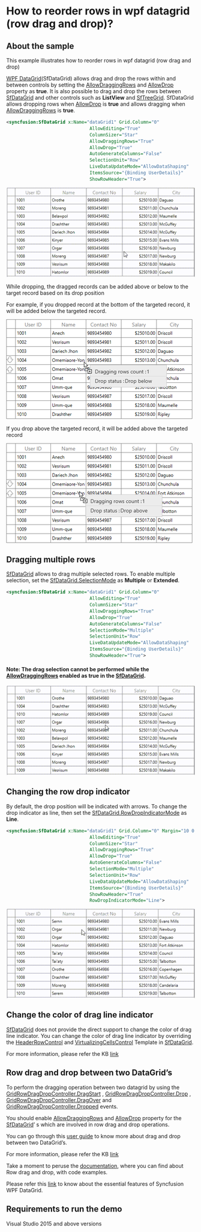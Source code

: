 # How to reorder rows in wpf datagrid (row drag and drop)?

## About the sample
This example illustrates how to reorder rows in wpf datagrid (row drag and drop)

[WPF DataGrid](https://www.syncfusion.com/wpf-ui-controls/datagrid)(SfDataGrid) allows drag and drop the rows within and between controls by setting the [AllowDraggingRows](https://help.syncfusion.com/cr/wpf/Syncfusion.UI.Xaml.Grid.SfDataGrid.html#Syncfusion_UI_Xaml_Grid_SfDataGrid_AllowDraggingRows) and [AllowDrop](https://docs.microsoft.com/en-us/dotnet/api/system.windows.uielement.allowdrop?redirectedfrom=MSDN&view=net-5.0#System_Windows_UIElement_AllowDrop) property as **true**. It is also possible to drag and drop the rows between [SfDataGrid](https://help.syncfusion.com/cr/wpf/Syncfusion.UI.Xaml.Grid.SfDataGrid.html) and other controls such as **ListView** and [SfTreeGrid](https://help.syncfusion.com/cr/wpf/Syncfusion.UI.Xaml.TreeGrid.SfTreeGrid.html). SfDataGrid allows dropping rows when [AllowDrop](https://docs.microsoft.com/en-us/dotnet/api/system.windows.uielement.allowdrop?redirectedfrom=MSDN&view=net-5.0#System_Windows_UIElement_AllowDrop) is **true** and allows dragging when [AllowDraggingRows](https://help.syncfusion.com/cr/wpf/Syncfusion.UI.Xaml.Grid.SfDataGrid.html#Syncfusion_UI_Xaml_Grid_SfDataGrid_AllowDraggingRows) is **true**. 

```XML
<syncfusion:SfDataGrid x:Name="dataGrid1" Grid.Column="0"
                               AllowEditing="True"
                               ColumnSizer="Star"
                               AllowDraggingRows="True"
                               AllowDrop="True"
                               AutoGenerateColumns="False"                               
                               SelectionUnit="Row"
                               LiveDataUpdateMode="AllowDataShaping"
                               ItemsSource="{Binding UserDetails}" 
                               ShowRowHeader="True">
```
![Shows the RowDragandDrop in SfDataGrid](RowDragandDrop.gif)

While dropping, the dragged records can be added above or below to the target record based on its drop position

For example, if you dropped record at the bottom of the targeted record, it will be added below the targeted record.

![Shows the dropped record at the bottom of the targeted record](DropBelowRecordPosition.png)

If you drop above the targeted record, it will be added above the targeted record

![Shows the drop above the targeted record](DropAboveRecordPosition.png)

## Dragging multiple rows

[SfDataGrid](https://help.syncfusion.com/cr/wpf/Syncfusion.UI.Xaml.Grid.SfDataGrid.html) allows to drag multiple selected rows. To enable multiple selection, set the [SfDataGrid.SelectionMode](https://help.syncfusion.com/cr/wpf/Syncfusion.UI.Xaml.Grid.SfGridBase.html#Syncfusion_UI_Xaml_Grid_SfGridBase_SelectionMode) as **Multiple** or **Extended**.

```XML
<syncfusion:SfDataGrid x:Name="dataGrid1" Grid.Column="0"
                               AllowEditing="True"
                               ColumnSizer="Star"
                               AllowDraggingRows="True"
                               AllowDrop="True"
                               AutoGenerateColumns="False"
                               SelectionMode="Multiple"
                               SelectionUnit="Row"
                               LiveDataUpdateMode="AllowDataShaping"
                               ItemsSource="{Binding UserDetails}" 
                               ShowRowHeader="True">
```

#### Note: The drag selection cannot be performed while the [AllowDraggingRows](https://help.syncfusion.com/cr/wpf/Syncfusion.UI.Xaml.Grid.SfDataGrid.html#Syncfusion_UI_Xaml_Grid_SfDataGrid_AllowDraggingRows) enabled as true in the [SfDataGrid](https://help.syncfusion.com/cr/wpf/Syncfusion.UI.Xaml.Grid.SfDataGrid.html).

![Shows the multiple RowDragandDrop in SfDataGrid](MultipleRowDragandDrop.gif)

## Changing the row drop indicator

By default, the drop position will be indicated with arrows. To change the drop indicator as line, then set the [SfDataGrid.RowDropIndicatorMode](https://help.syncfusion.com/cr/wpf/Syncfusion.UI.Xaml.Grid.SfDataGrid.html#Syncfusion_UI_Xaml_Grid_SfDataGrid_RowDropIndicatorMode) as **Line**.

```XML
<syncfusion:SfDataGrid x:Name="dataGrid1" Grid.Column="0" Margin="10 0 10 0"
                               AllowEditing="True"
                               ColumnSizer="Star"
                               AllowDraggingRows="True"
                               AllowDrop="True"
                               AutoGenerateColumns="False"                               
                               SelectionMode="Multiple"
                               SelectionUnit="Row"
                               LiveDataUpdateMode="AllowDataShaping"
                               ItemsSource="{Binding UserDetails}" 
                               ShowRowHeader="True"
                               RowDropIndicatorMode="Line">
```

![Shows DropIndicator as Line in SfDataGrid](DropIndicatorasLine.gif)

## Change the color of drag line indicator

[SfDataGrid](https://help.syncfusion.com/cr/wpf/Syncfusion.UI.Xaml.Grid.SfDataGrid.html) does not provide the direct support to change the color of drag line indicator. You can change the color of drag line indicator by overriding the [HeaderRowControl](https://help.syncfusion.com/cr/wpf/Syncfusion.UI.Xaml.Grid.HeaderRowControl.html) and [VirtualizingCellsControl](https://help.syncfusion.com/cr/wpf/Syncfusion.UI.Xaml.Grid.VirtualizingCellsControl.html) Template in [SfDataGrid](https://help.syncfusion.com/cr/wpf/Syncfusion.UI.Xaml.Grid.SfDataGrid.html).

For more information, please refer the KB [link](https://www.syncfusion.com/kb/12001/how-to-change-the-color-of-drag-line-indicator-in-wpf-datagrid-sfdatagrid)

## Row drag and drop between two DataGrid’s

To perform the dragging operation between two datagrid by using the [GridRowDragDropController.DragStart](https://help.syncfusion.com/cr/wpf/Syncfusion.UI.Xaml.Grid.GridRowDragDropController.html#Syncfusion_UI_Xaml_Grid_GridRowDragDropController_DragStart) , [GridRowDragDropController.Drop](https://help.syncfusion.com/cr/wpf/Syncfusion.UI.Xaml.Grid.GridRowDragDropController.html#Syncfusion_UI_Xaml_Grid_GridRowDragDropController_Drop) , [GridRowDragDropController.DragOver](https://help.syncfusion.com/cr/wpf/Syncfusion.UI.Xaml.Grid.GridRowDragDropController.html#Syncfusion_UI_Xaml_Grid_GridRowDragDropController_DragOver) and [GridRowDragDropController.Dropped](https://help.syncfusion.com/cr/wpf/Syncfusion.UI.Xaml.Grid.GridRowDragDropController.html#Syncfusion_UI_Xaml_Grid_GridRowDragDropController_Dropped) events.

You should enable [AllowDraggingRows](https://help.syncfusion.com/cr/wpf/Syncfusion.UI.Xaml.Grid.SfDataGrid.html#Syncfusion_UI_Xaml_Grid_SfDataGrid_AllowDraggingRows) and [AllowDrop](https://docs.microsoft.com/en-us/dotnet/api/system.windows.uielement.allowdrop?redirectedfrom=MSDN&view=net-5.0#System_Windows_UIElement_AllowDrop) property for the [SfDataGrid](https://help.syncfusion.com/cr/wpf/Syncfusion.UI.Xaml.Grid.SfDataGrid.html)’ s which are involved in row drag and drop operations. 

You can go through this [user guide](https://help.syncfusion.com/wpf/datagrid/drag-and-drop#row-drag-and-drop-between-two-datagrids) to know more about drag and drop between two DataGrid’s.

For more information, please refer the KB [link](https://www.syncfusion.com/kb/8210/how-to-make-row-drag-and-drop-between-sfdatagrid-with-other-controls)

Take a moment to peruse the [documentation](https://help.syncfusion.com/wpf/datagrid/drag-and-drop), where you can find about Row drag and drop, with code examples.

Please refer this [link](https://www.syncfusion.com/wpf-ui-controls/datagrid) to know about the essential features of Syncfusion WPF DataGrid.

## Requirements to run the demo
Visual Studio 2015 and above versions


